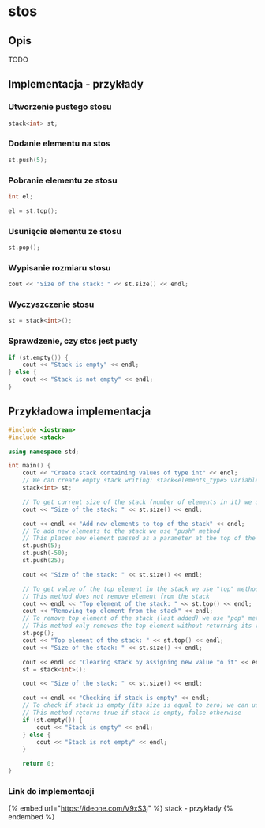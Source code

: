# stos

## Opis

TODO

## Implementacja - przykłady

### Utworzenie pustego stosu

```cpp
stack<int> st;
```

### Dodanie elementu na stos

```cpp
st.push(5);
```

### Pobranie elementu ze stosu

```cpp
int el;

el = st.top();
```

### Usunięcie elementu ze stosu

```cpp
st.pop();
```

### Wypisanie rozmiaru stosu

```cpp
cout << "Size of the stack: " << st.size() << endl;
```

### Wyczyszczenie stosu

```cpp
st = stack<int>();
```

### Sprawdzenie, czy stos jest pusty

```cpp
if (st.empty()) {
    cout << "Stack is empty" << endl;
} else {
    cout << "Stack is not empty" << endl;
}
```

## Przykładowa implementacja

```cpp
#include <iostream>
#include <stack>

using namespace std;

int main() {
    cout << "Create stack containing values of type int" << endl;
    // We can create empty stack writing: stack<elements_type> variable_name;
    stack<int> st;

    // To get current size of the stack (number of elements in it) we use "size" method
    cout << "Size of the stack: " << st.size() << endl;

    cout << endl << "Add new elements to top of the stack" << endl;
    // To add new elements to the stack we use "push" method
    // This places new element passed as a parameter at the top of the stack
    st.push(5);
    st.push(-50);
    st.push(25);

    cout << "Size of the stack: " << st.size() << endl;

    // To get value of the top element in the stack we use "top" method
    // This method does not remove element from the stack
    cout << endl << "Top element of the stack: " << st.top() << endl;
    cout << "Removing top element from the stack" << endl;
    // To remove top element of the stack (last added) we use "pop" method
    // This method only removes the top element without returning its value
    st.pop();
    cout << "Top element of the stack: " << st.top() << endl;
    cout << "Size of the stack: " << st.size() << endl;

    cout << endl << "Clearing stack by assigning new value to it" << endl;
    st = stack<int>();

    cout << "Size of the stack: " << st.size() << endl;

    cout << endl << "Checking if stack is empty" << endl;
    // To check if stack is empty (its size is equal to zero) we can use "empty" method
    // This method returns true if stack is empty, false otherwise
    if (st.empty()) {
        cout << "Stack is empty" << endl;
    } else {
        cout << "Stack is not empty" << endl;
    }

    return 0;
}
```

### Link do implementacji

{% embed url="https://ideone.com/V9xS3j" %}
stack - przykłady
{% endembed %}
